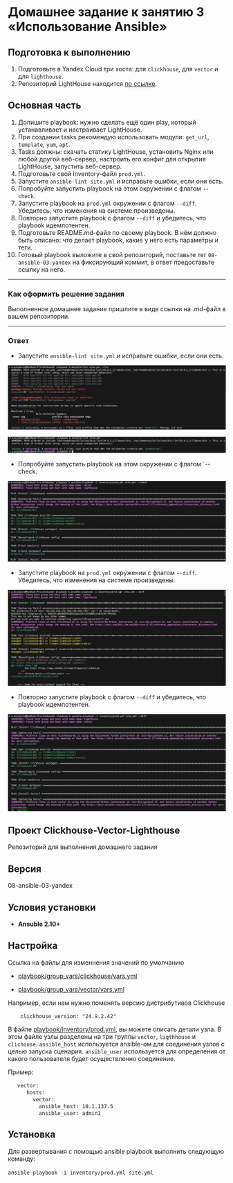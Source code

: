 # Домашнее задание к занятию 3 «Использование Ansible»

## Подготовка к выполнению

1. Подготовьте в Yandex Cloud три хоста: для `clickhouse`, для `vector` и для `lighthouse`.
2. Репозиторий LightHouse находится [по ссылке](https://github.com/VKCOM/lighthouse).

## Основная часть

1. Допишите playbook: нужно сделать ещё один play, который устанавливает и настраивает LightHouse.
2. При создании tasks рекомендую использовать модули: `get_url`, `template`, `yum`, `apt`.
3. Tasks должны: скачать статику LightHouse, установить Nginx или любой другой веб-сервер, настроить его конфиг для открытия LightHouse, запустить веб-сервер.
4. Подготовьте свой inventory-файл `prod.yml`.
5. Запустите `ansible-lint site.yml` и исправьте ошибки, если они есть.
6. Попробуйте запустить playbook на этом окружении с флагом `--check`.
7. Запустите playbook на `prod.yml` окружении с флагом `--diff`. Убедитесь, что изменения на системе произведены.
8. Повторно запустите playbook с флагом `--diff` и убедитесь, что playbook идемпотентен.
9. Подготовьте README.md-файл по своему playbook. В нём должно быть описано: что делает playbook, какие у него есть параметры и теги.
10. Готовый playbook выложите в свой репозиторий, поставьте тег `08-ansible-03-yandex` на фиксирующий коммит, в ответ предоставьте ссылку на него.

---

### Как оформить решение задания

Выполненное домашнее задание пришлите в виде ссылки на .md-файл в вашем репозитории.

---

### Ответ

- Запустите `ansible-lint site.yml` и исправьте ошибки, если они есть.

![Скрин1](img/img1.png)

![Скрин2](img/img2.png)

- Попробуйте запустить playbook на этом окружении с флагом `--check.

![Скрин3](img/img3.png)

- Запустите playbook на `prod.yml` окружении с флагом `--diff`. Убедитесь, что изменения на системе произведены.

![Скрин4](img/img4.png)

- Повторно запустите playbook с флагом `--diff` и убедитесь, что playbook идемпотентен.

![Скрин5](img/img5.png)

## Проект Clickhouse-Vector-Lighthouse

Репозиторий для выполнения домашнего задания

## Версия

08-ansible-03-yandex
  
## Условия установки

- **Ansuble 2.10+**

## Настройка

Ссылка на файлы для изменнения значений по умолчанию

- [playbook/group_vars/clickhouse/vars.yml](playbook/group_vars/clickhouse/vars.yml)

- [playbook/group_vars/vector/vars.yml](playbook/group_vars/vector/vars.yml)

Например, если нам нужно поменять версию дистрибутивов Clickhouse

        clickhouse_version: "24.9.2.42"

В файле [playbook/inventory/prod.yml](playbook/inventory/prod.yml), вы можете описать детали узла. В этом файле узлы разделены на три  группы `vector`, `ligthhouse` и `clichouse`.
`ansible_host` используется  ansible-ом для соединения узлов с целью запуска сценария. `ansible_user` используется для определения от какого пользователя будет осуществленно соединение.

Пример:

```
   vector:
      hosts:
        vector:
          ansible_host: 10.1.137.5
          ansible_user: admin1
```

## Установка

Для развертывания с помощью ansible playbook выполнить следующую команду:

`ansible-playbook -i inventory/prod.yml site.yml`
